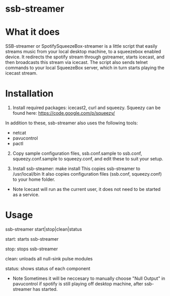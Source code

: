 ssb-streamer
============

# What it does
SSB-streamer or SpotifySqueezeBox-streamer is a little script that easily
streams music from your local desktop machine, to a squeezebox enabled device. 
It redirects the spotify stream through gstreamer, starts icecast, 
and then broadcasts this stream via icecast. The script also sends
telnet commands to your local SqueezeBox server, which in turn starts playing
the icecast stream.

# Installation
1. Install required packages: icecast2, curl and squeezy.
Squeezy can be found here: https://code.google.com/p/squeezy/

In addition to these, ssb-streamer also uses the following tools:
* netcat
* pavucontrol
* pactl

2. Copy sample configuration files, ssb.conf.sample to ssb.conf,
   squeezy.conf.sample to squeezy.conf, and edit these to suit your setup.

3. Install ssb-steamer: make install
This copies ssb-streamer to /usr/local/bin
It also copies configuration files (ssb.conf, squeezy.conf) to your home folder.

* Note
Icecast will run as the current user, it does not need to be started as a
service.

# Usage
ssb-streamer start|stop|clean|status

start: starts ssb-streamer

stop: stops ssb-streamer

clean: unloads all null-sink pulse modules

status: shows status of each component

* Note
Sometimes it will be neccesary to manually choose "Null Output" in pavucontrol
if spotify is still playing off desktop machine, after ssb-streamer has started.

